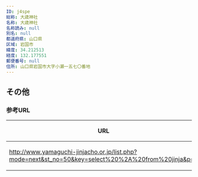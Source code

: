 ```yaml
---
ID: j4spe
総称: 大歳神社
名称: 大歳神社
名称読み: null
別名: null
都道府県: 山口県
区域: 岩国市
緯度: 34.212513
経度: 132.177551
郵便番号: null
住所: 山口県岩国市大字小瀬一五七〇番地
---
```


## その他

### 参考URL

| URL                                                                                                 | 説明   |
| --------------------------------------------------------------------------------------------------- | ------ |
| http://www.yamaguchi-jinjacho.or.jp/list.php?mode=next&st_no=50&key=select%20%2A%20from%20jinja&p=2 | 神社庁 |
